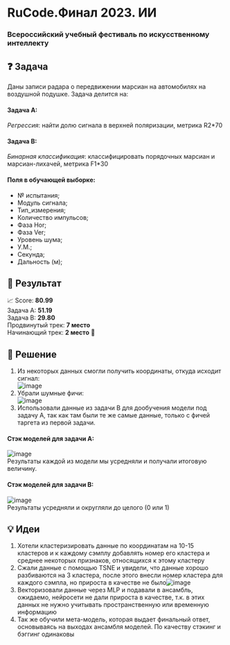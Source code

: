 # RuCode.Финал 2023. ИИ
### Всероссийский учебный фестиваль по искусственному интеллекту
## ❓ Задача
Даны записи радара о передвижении марсиан на автомобилях на воздушной подушке. Задача делится на:
#### Задача А:
*Регрессия*: найти долю сигнала в верхней поляризации, метрика R2*70
#### Задача B:
*Бинарная классификация*: классифицировать порядочных марсиан и марсиан-лихачей, метрика F1*30</br>
#### Поля в обучающей выборке:
* № испытания;
* Модуль сигнала;
* Тип_измерения;
* Количество импульсов;
* Фаза Hor;
* Фаза Ver;
* Уровень шума;
* У.М.;
* Секунда;
* Дальность (м);
## :tada: Результат
:chart_with_upwards_trend: Score: **80.99**</br>
Задача А: **51.19**</br>
Задача B: **29.80**</br>
Продвинутый трек: **7 место**</br>
Начинающий трек: **2 место** 🥈</br>
## :memo: Решение
1. Из некоторых данных смогли получить координаты, откуда исходит сигнал:</br>
![image](https://github.com/daniil-dushenev/rucode2023/assets/44606552/97cd7d72-a319-4750-bb98-aa708536bdb3)
2. Убрали шумные фичи:</br>
![image](https://github.com/daniil-dushenev/rucode2023/assets/44606552/0293dd89-350f-4581-8d99-cbf819362153)
3. Использовали данные из задачи B для дообучения модели под задачу А, так как там были те же самые данные, только с фичей таргета из первой задачи.</br>
#### Стэк моделей для задачи А:</br>
![image](https://github.com/daniil-dushenev/rucode2023/assets/44606552/72741c4b-0473-4231-9c4e-7f284a3211ed)
</br>
Результаты каждой из модели мы усредняли и получали итоговую величину.
#### Стэк моделей для задачи B:</br>
![image](https://github.com/daniil-dushenev/rucode2023/assets/44606552/3be04182-d562-4f2e-9ba4-94bfe36997ee)
</br>
Результаты усредняли и округляли до целого (0 или 1)
## :bulb: Идеи
1. Хотели кластеризировать данные по координатам на 10-15 кластеров и к каждому сэмплу добавлять номер его кластера и среднее некоторых признаков, относящихся к этому кластеру
2. Сжали данные с помощью TSNE и увидели, что данные хорошо разбиваются на 3 кластера, после этого внесли номер кластера для каждого сэмпла, но прироста в качестве не было![image](https://github.com/daniil-dushenev/rucode2023/assets/67290783/b1edba3e-496d-42f3-a2de-3d2e0a3c9798)
3. Векторизовали данные через MLP и подавали в ансамбль, ожидаемо, нейросети не дали прироста в качестве, т.к. в этих данных не нужно учитывать пространственную или временную информацию
4. Так же обучили мета-модель, которая выдает финальный ответ, основываясь на выходах ансамбля моделей. По качеству стэкинг и бэггинг одинаковы
   

